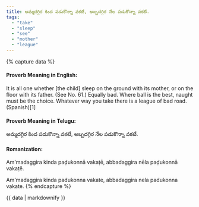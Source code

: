 ```yaml
---
title: అమ్మదగ్గిర కింద పడుకొన్నా వకటే, అబ్బదగ్గిర నేల పడుకొన్నా వకటే.
tags:
  - "take"
  - "sleep"
  - "see"
  - "mother"
  - "league"
---
```


{% capture data %}
#### Proverb Meaning in English:
It is all one whether [the child] sleep on the ground with its mother, or on the floor with its father.
(See No. 61.)
Equally bad.
Where ball is the best, naught must be the choice.
Whatever way you take there is a league of bad road. (Spanish)[1]

#### Proverb Meaning in Telugu:
అమ్మదగ్గిర కింద పడుకొన్నా వకటే, అబ్బదగ్గిర నేల పడుకొన్నా వకటే.

#### Romanization:
Am'madaggira kinda paḍukonnā vakaṭē, abbadaggira nēla paḍukonnā vakaṭē.

Am'madaggira kinda padukonna vakate, abbadaggira nela padukonna vakate.
{% endcapture %}

{{ data | markdownify }}

